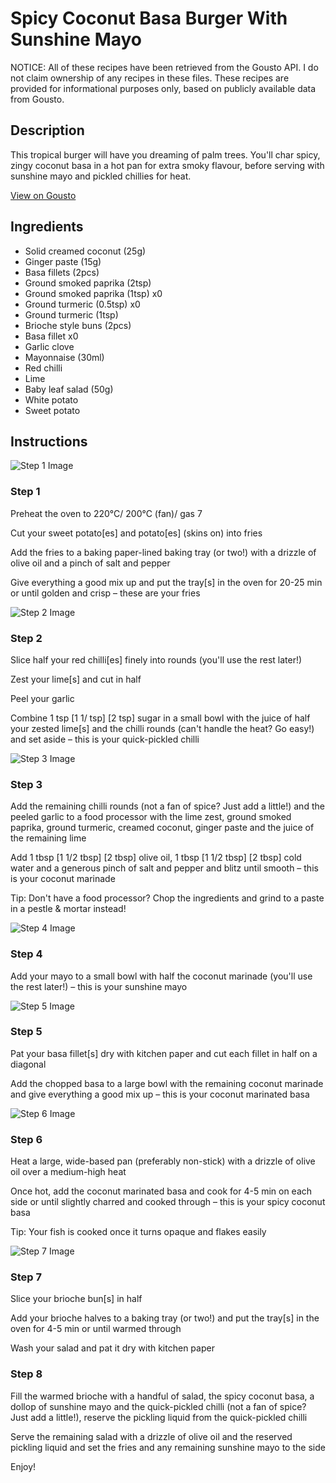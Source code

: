 # Spicy Coconut Basa Burger With Sunshine Mayo

NOTICE: All of these recipes have been retrieved from the Gousto API. I do not claim ownership of any recipes in these files. These recipes are provided for informational purposes only, based on publicly available data from Gousto.

## Description

This tropical burger will have you dreaming of palm trees. You'll char spicy, zingy coconut basa in a hot pan for extra smoky flavour, before serving with sunshine mayo and pickled chillies for heat. 

[View on Gousto](https://www.gousto.co.uk/recipes/cookbook/spicy-coconut-basa-burger-with-sunshine-mayo)

## Ingredients

- Solid creamed coconut (25g)
- Ginger paste (15g)
- Basa fillets (2pcs)
- Ground smoked paprika (2tsp)
- Ground smoked paprika (1tsp) x0
- Ground turmeric (0.5tsp) x0
- Ground turmeric (1tsp)
- Brioche style buns (2pcs)
- Basa fillet x0
- Garlic clove
- Mayonnaise (30ml)
- Red chilli
- Lime
- Baby leaf salad (50g)
- White potato
- Sweet potato

## Instructions

![Step 1 Image](https://production-media.gousto.co.uk/cms/recipe-step-image/step-1-1697466216312-x200.jpg)

### Step 1

Preheat the oven to 220°C/ 200°C (fan)/ gas 7

Cut your sweet potato[es] and potato[es] (skins on) into fries

Add the fries to a baking paper-lined baking tray (or two!) with a drizzle of olive oil and a pinch of salt and pepper

Give everything a good mix up and put the tray[s] in the oven for 20-25 min or until golden and crisp – these are your fries

![Step 2 Image](https://production-media.gousto.co.uk/cms/recipe-step-image/step-2-1697466221663-x200.jpg)

### Step 2

Slice half your red chilli[es] finely into rounds (you'll use the rest later!)

Zest your lime[s] and cut in half

Peel your garlic

Combine 1 tsp <span class="text-purple">[1 1/ tsp]</span> <span class="text-danger">[2 tsp]</span> sugar in a small bowl with the juice of half your zested lime[s] and the chilli rounds (can't handle the heat? Go easy!) and set aside – this is your quick-pickled chilli

![Step 3 Image](https://production-media.gousto.co.uk/cms/recipe-step-image/step-3-1697466225257-x200.jpg)

### Step 3

Add the remaining chilli rounds (not a fan of spice? Just add a little!) and the peeled garlic to a food processor with the lime zest, ground smoked paprika, ground turmeric, creamed coconut, ginger paste and the juice of the remaining lime

Add 1 tbsp <span class="text-purple">[1 1/2 tbsp]</span> <span class="text-danger">[2 tbsp]</span> olive oil, 1 tbsp <span class="text-purple">[1 1/2 tbsp]</span> <span class="text-danger">[2 tbsp]</span> cold water and a generous pinch of salt and pepper and blitz until smooth – this is your coconut marinade

Tip: Don't have a food processor? Chop the ingredients and grind to a paste in a pestle & mortar instead!

![Step 4 Image](https://production-media.gousto.co.uk/cms/recipe-step-image/step-4-1697466230207-x200.jpg)

### Step 4

Add your mayo to a small bowl with half the coconut marinade (you'll use the rest later!) – this is your sunshine mayo

![Step 5 Image](https://production-media.gousto.co.uk/cms/recipe-step-image/Step-5-1697466239962-x200.jpg)

### Step 5

Pat your basa fillet[s] dry with kitchen paper and cut each fillet in half on a diagonal

Add the chopped basa to a large bowl with the remaining coconut marinade and give everything a good mix up – this is your coconut marinated basa

![Step 6 Image](https://production-media.gousto.co.uk/cms/recipe-step-image/Step-6-1697466244517-x200.jpg)

### Step 6

Heat a large, wide-based pan (preferably non-stick) with a drizzle of olive oil over a medium-high heat

Once hot, add the coconut marinated basa and cook for 4-5 min on each side or until slightly charred and cooked through – this is your spicy coconut basa

Tip: Your fish is cooked once it turns opaque and flakes easily

![Step 7 Image](https://production-media.gousto.co.uk/cms/recipe-step-image/step-7-1697466249489-x200.jpg)

### Step 7

Slice your brioche bun[s] in half

Add your brioche halves to a baking tray (or two!) and put the tray[s] in the oven for 4-5 min or until warmed through

Wash your salad and pat it dry with kitchen paper

### Step 8

Fill the warmed brioche with a handful of salad, the spicy coconut basa, a dollop of sunshine mayo and the quick-pickled chilli (not a fan of spice? Just add a little!), reserve the pickling liquid from the quick-pickled chilli

Serve the remaining salad with a drizzle of olive oil and the reserved pickling liquid and set the fries and any remaining sunshine mayo to the side

Enjoy!

